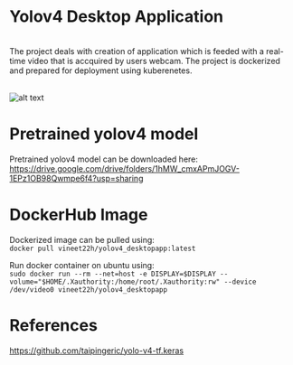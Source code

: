 # Yolov4 Desktop Application
<br>
The project deals with creation of application which is feeded with a real-time video that is accquired by users webcam.
The project is dockerized and prepared for deployment using kuberenetes.<br><br>

![alt text](https://miro.medium.com/max/803/1*2cHZKUvMpDqgSBeXhfCvfg.png)

# Pretrained yolov4 model
Pretrained yolov4 model can be downloaded here:<br>
https://drive.google.com/drive/folders/1hMW_cmxAPmJOGV-1EPz1OB98Qwmpe6f4?usp=sharing <br>

# DockerHub Image
Dockerized image can be pulled using:<br>
`docker pull vineet22h/yolov4_desktopapp:latest`

Run docker container on ubuntu using:<br>
`sudo docker run --rm --net=host -e DISPLAY=$DISPLAY --volume="$HOME/.Xauthority:/home/root/.Xauthority:rw" --device /dev/video0 vineet22h/yolov4_desktopapp
`
# References 
https://github.com/taipingeric/yolo-v4-tf.keras

